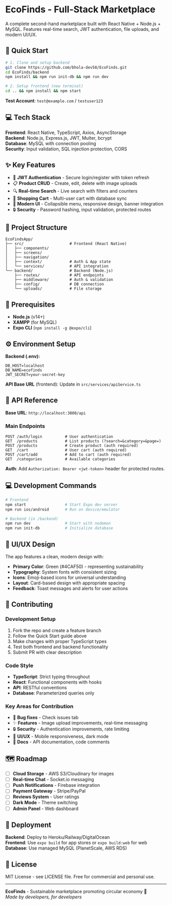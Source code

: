 # EcoFinds - Full-Stack Marketplace

A complete second-hand marketplace built with React Native + Node.js + MySQL. Features real-time search, JWT authentication, file uploads, and modern UI/UX.

## 🚀 Quick Start

```bash
# 1. Clone and setup backend
git clone https://github.com/bhola-dev58/EcoFinds.git
cd EcoFinds/backend
npm install && npm run init-db && npm run dev

# 2. Setup frontend (new terminal)
cd .. && npm install && npm start
```

**Test Account**: `test@example.com` / `testuser123`

## 💻 Tech Stack

**Frontend**: React Native, TypeScript, Axios, AsyncStorage  
**Backend**: Node.js, Express.js, JWT, Multer, bcrypt  
**Database**: MySQL with connection pooling  
**Security**: Input validation, SQL injection protection, CORS  

## ✨ Key Features

- 🔐 **JWT Authentication** - Secure login/register with token refresh
- 📋 **Product CRUD** - Create, edit, delete with image uploads
- 🔍 **Real-time Search** - Live search with filters and counters
- 🛒 **Shopping Cart** - Multi-user cart with database sync
- 📱 **Modern UI** - Collapsible menu, responsive design, banner integration
- 🔒 **Security** - Password hashing, input validation, protected routes

## 🏢 Project Structure

```
EcoFindsApp/
├── src/                    # Frontend (React Native)
│   ├── components/
│   ├── screens/
│   ├── navigation/
│   ├── context/            # Auth & App state
│   └── services/           # API integration
└── backend/                # Backend (Node.js)
    ├── routes/             # API endpoints
    ├── middleware/         # Auth & validation
    ├── config/             # DB connection
    └── uploads/            # File storage
```

## 🚀 Prerequisites

- **Node.js** (v14+)
- **XAMPP** (for MySQL)
- **Expo CLI** (`npm install -g @expo/cli`)

## ⚙️ Environment Setup

**Backend (.env):**
```env
DB_HOST=localhost
DB_NAME=ecofinds
JWT_SECRET=your-secret-key
```

**API Base URL** (frontend): Update in `src/services/apiService.ts`

## 📜 API Reference

**Base URL**: `http://localhost:3000/api`

### Main Endpoints
```
POST /auth/login          # User authentication
GET  /products            # List products (?search=&category=&page=)
POST /products            # Create product (auth required)
GET  /cart                # User cart (auth required)
POST /cart/add            # Add to cart (auth required)
GET  /categories          # Available categories
```

**Auth**: Add `Authorization: Bearer <jwt-token>` header for protected routes.

## 💻 Development Commands

```bash
# Frontend
npm start                 # Start Expo dev server
npm run ios/android       # Run on device/emulator

# Backend (in /backend)
npm run dev               # Start with nodemon
npm run init-db           # Initialize database
```

## 🎨 UI/UX Design

The app features a clean, modern design with:
- **Primary Color**: Green (#4CAF50) - representing sustainability
- **Typography**: System fonts with consistent sizing
- **Icons**: Emoji-based icons for universal understanding
- **Layout**: Card-based design with appropriate spacing
- **Feedback**: Toast messages and alerts for user actions

## 🔧 Contributing

### Development Setup
1. Fork the repo and create a feature branch
2. Follow the Quick Start guide above
3. Make changes with proper TypeScript types
4. Test both frontend and backend functionality
5. Submit PR with clear description

### Code Style
- **TypeScript**: Strict typing throughout
- **React**: Functional components with hooks
- **API**: RESTful conventions
- **Database**: Parameterized queries only

### Key Areas for Contribution
- 🐛 **Bug fixes** - Check issues tab
- ✨ **Features** - Image upload improvements, real-time messaging
- 🔒 **Security** - Authentication improvements, rate limiting
- 🎨 **UI/UX** - Mobile responsiveness, dark mode
- 📝 **Docs** - API documentation, code comments

## 🗺️ Roadmap

- [ ] **Cloud Storage** - AWS S3/Cloudinary for images
- [ ] **Real-time Chat** - Socket.io messaging
- [ ] **Push Notifications** - Firebase integration  
- [ ] **Payment Gateway** - Stripe/PayPal
- [ ] **Reviews System** - User ratings
- [ ] **Dark Mode** - Theme switching
- [ ] **Admin Panel** - Web dashboard

## 🚀 Deployment

**Backend**: Deploy to Heroku/Railway/DigitalOcean  
**Frontend**: Use `expo build` for app stores or `expo build:web` for web  
**Database**: Use managed MySQL (PlanetScale, AWS RDS)

## 📄 License

MIT License - see LICENSE file. Free for commercial and personal use.

---

**EcoFinds** - Sustainable marketplace promoting circular economy 🌱  
*Made by developers, for developers*

